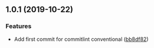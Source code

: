 <a name="1.0.1"></a>
## 1.0.1 (2019-10-22)


### Features

* Add first commit for commitlint conventional ([bb8df82](https://github.com/allex/commitlint-conventional/commit/bb8df82))



